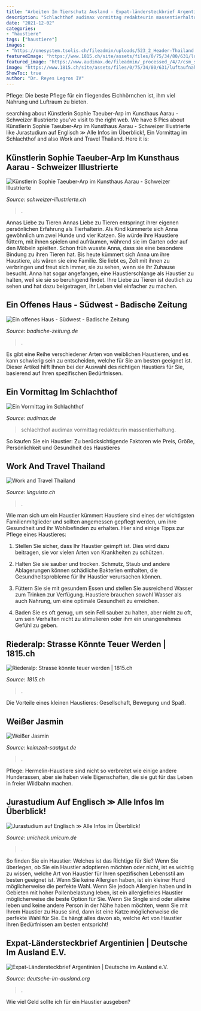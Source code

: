```yaml
---
title: "Arbeiten Im Tierschutz Ausland - Expat-ländersteckbrief Argentinien"
description: "Schlachthof audimax vormittag redakteurin massentierhaltung"
date: "2021-12-02"
categories:
- "haustiere"
tags: ["haustiere"]
images:
- "https://onesystem.tsolis.ch/fileadmin/uploads/523_2_Header-Thailand.jpg"
featuredImage: "https://www.1815.ch/site/assets/files/0/75/34/80/631/luftaufnahme_sommer_riederalp2_aletscharena_christianperret_kopie.jpg"
featured_image: "https://www.audimax.de/fileadmin/_processed_/4/7/csm_schlachthof_massentierhaltung_redakteurin_vor_rinderhaelften_5db0b6dc74.jpg"
image: "https://www.1815.ch/site/assets/files/0/75/34/80/631/luftaufnahme_sommer_riederalp2_aletscharena_christianperret_kopie.jpg"
ShowToc: true
author: "Dr. Reyes Legros IV"
---
```



Pflege: Die beste Pflege für ein fliegendes Eichhörnchen ist, ihm viel Nahrung und Luftraum zu bieten.

	

		
searching about Künstlerin Sophie Taeuber-Arp im Kunsthaus Aarau - Schweizer Illustrierte you've visit to the right web. We have 8 Pics about Künstlerin Sophie Taeuber-Arp im Kunsthaus Aarau - Schweizer Illustrierte like Jurastudium auf Englisch ≫ Alle Infos im Überblick!, Ein Vormittag im Schlachthof and also Work and Travel Thailand. Here it is:
		
    
## Künstlerin Sophie Taeuber-Arp Im Kunsthaus Aarau - Schweizer Illustrierte

<img loading=lazy src="https://cdn.schweizer-illustrierte.ch/sites/default/files/styles/2x3_960/public/si/teaser-images/web-36_kunst_taeuber_3.jpg" onerror="this.onerror=null;this.src='https://tse3.mm.bing.net/th?id=OIP.qn46NgzQAcOlVC9ZWHUZawHaLH&amp;pid=15.1';" alt="Künstlerin Sophie Taeuber-Arp im Kunsthaus Aarau - Schweizer Illustrierte">

_Source: schweizer-illustrierte.ch_

>. 

	

Annas Liebe zu Tieren
Annas Liebe zu Tieren entspringt ihrer eigenen persönlichen Erfahrung als Tierhalterin. Als Kind kümmerte sich Anna gewöhnlich um zwei Hunde und vier Katzen. Sie würde ihre Haustiere füttern, mit ihnen spielen und aufräumen, während sie im Garten oder auf den Möbeln spielten. Schon früh wusste Anna, dass sie eine besondere Bindung zu ihren Tieren hat.
Bis heute kümmert sich Anna um ihre Haustiere, als wären sie eine Familie. Sie liebt es, Zeit mit ihnen zu verbringen und freut sich immer, sie zu sehen, wenn sie ihr Zuhause besucht. Anna hat sogar angefangen, eine Haustierschlange als Haustier zu halten, weil sie sie so beruhigend findet. Ihre Liebe zu Tieren ist deutlich zu sehen und hat dazu beigetragen, ihr Leben viel einfacher zu machen.

    
## Ein Offenes Haus - Südwest - Badische Zeitung

<img loading=lazy src="https://ais.badische-zeitung.de/piece/01/4f/69/6c/21981548.jpg" onerror="this.onerror=null;this.src='https://tse2.mm.bing.net/th?id=OIP.WHbRx069l-VtFiF6QmzxhwHaGO&amp;pid=15.1';" alt="Ein offenes Haus - Südwest - Badische Zeitung">

_Source: badische-zeitung.de_

>. 

	

Es gibt eine Reihe verschiedener Arten von weiblichen Haustieren, und es kann schwierig sein zu entscheiden, welche für Sie am besten geeignet ist. Dieser Artikel hilft Ihnen bei der Auswahl des richtigen Haustiers für Sie, basierend auf Ihren spezifischen Bedürfnissen.

    
## Ein Vormittag Im Schlachthof

<img loading=lazy src="https://www.audimax.de/fileadmin/_processed_/4/7/csm_schlachthof_massentierhaltung_redakteurin_vor_rinderhaelften_5db0b6dc74.jpg" onerror="this.onerror=null;this.src='https://tse3.mm.bing.net/th?id=OIP.KNz6di78bmGF-5Bb-UpotwHaDa&amp;pid=15.1';" alt="Ein Vormittag im Schlachthof">

_Source: audimax.de_

>schlachthof audimax vormittag redakteurin massentierhaltung. 

	

So kaufen Sie ein Haustier: Zu berücksichtigende Faktoren wie Preis, Größe, Persönlichkeit und Gesundheit des Haustieres

    
## Work And Travel Thailand

<img loading=lazy src="https://onesystem.tsolis.ch/fileadmin/uploads/523_2_Header-Thailand.jpg" onerror="this.onerror=null;this.src='https://tse3.mm.bing.net/th?id=OIP.XyJNzxpTqTf7R5U9vO9AAgHaEo&amp;pid=15.1';" alt="Work and Travel Thailand">

_Source: linguista.ch_

>. 

	

Wie man sich um ein Haustier kümmert
Haustiere sind eines der wichtigsten Familienmitglieder und sollten angemessen gepflegt werden, um ihre Gesundheit und ihr Wohlbefinden zu erhalten. Hier sind einige Tipps zur Pflege eines Haustieres:
1. Stellen Sie sicher, dass Ihr Haustier geimpft ist. Dies wird dazu beitragen, sie vor vielen Arten von Krankheiten zu schützen.

2. Halten Sie sie sauber und trocken. Schmutz, Staub und andere Ablagerungen können schädliche Bakterien enthalten, die Gesundheitsprobleme für Ihr Haustier verursachen können.

3. Füttern Sie sie mit gesundem Essen und stellen Sie ausreichend Wasser zum Trinken zur Verfügung. Haustiere brauchen sowohl Wasser als auch Nahrung, um eine optimale Gesundheit zu erreichen.

4. Baden Sie es oft genug, um sein Fell sauber zu halten, aber nicht zu oft, um sein Verhalten nicht zu stimulieren oder ihm ein unangenehmes Gefühl zu geben.

    
## Riederalp: Strasse Könnte Teuer Werden | 1815.ch

<img loading=lazy src="https://www.1815.ch/site/assets/files/0/75/34/80/631/luftaufnahme_sommer_riederalp2_aletscharena_christianperret_kopie.jpg" onerror="this.onerror=null;this.src='https://tse4.mm.bing.net/th?id=OIP.Y5WKnpzrqptuRuSklC5fPQHaLG&amp;pid=15.1';" alt="Riederalp: Strasse könnte teuer werden | 1815.ch">

_Source: 1815.ch_

>. 

	

Die Vorteile eines kleinen Haustieres: Gesellschaft, Bewegung und Spaß.

    
## Weißer Jasmin

<img loading=lazy src="https://www.keimzeit-saatgut.de/media/catalog/product/r/1/r12-white-feathers-600.jpg" onerror="this.onerror=null;this.src='https://tse2.mm.bing.net/th?id=OIP.FjPt7O-m7Ewa7NIuX5JE7QHaHa&amp;pid=15.1';" alt="Weißer Jasmin">

_Source: keimzeit-saatgut.de_

>. 

	

Pflege: Hermelin-Haustiere sind nicht so verbreitet wie einige andere Hunderassen, aber sie haben viele Eigenschaften, die sie gut für das Leben in freier Wildbahn machen.

    
## Jurastudium Auf Englisch ≫ Alle Infos Im Überblick!

<img loading=lazy src="https://unicheck.unicum.de/sites/default/files/artikel/image/ein-jura-studium-auf-englisch-bringt-dich-voran-gettyimages-utah778-uebersichtsbild.jpg" onerror="this.onerror=null;this.src='https://tse1.mm.bing.net/th?id=OIP.wxSjcq2AzcIqW1qltUDgbAHaE3&amp;pid=15.1';" alt="Jurastudium auf Englisch ≫ Alle Infos im Überblick!">

_Source: unicheck.unicum.de_

>. 

	

So finden Sie ein Haustier: Welches ist das Richtige für Sie?
Wenn Sie überlegen, ob Sie ein Haustier adoptieren möchten oder nicht, ist es wichtig zu wissen, welche Art von Haustier für Ihren spezifischen Lebensstil am besten geeignet ist. Wenn Sie keine Allergien haben, ist ein kleiner Hund möglicherweise die perfekte Wahl. Wenn Sie jedoch Allergien haben und in Gebieten mit hoher Pollenbelastung leben, ist ein allergiefreies Haustier möglicherweise die beste Option für Sie. Wenn Sie Single sind oder alleine leben und keine andere Person in der Nähe haben möchten, wenn Sie mit Ihrem Haustier zu Hause sind, dann ist eine Katze möglicherweise die perfekte Wahl für Sie. Es hängt alles davon ab, welche Art von Haustier Ihren Bedürfnissen am besten entspricht!

    
## Expat-Ländersteckbrief Argentinien | Deutsche Im Ausland E.V.

<img loading=lazy src="https://www.deutsche-im-ausland.org/fileadmin/_processed_/9/e/csm_steckbrief_argentinien_294c122ce6.jpg" onerror="this.onerror=null;this.src='https://tse3.mm.bing.net/th?id=OIP.x3cAEEdcbWb9BVLTqac8agHaK6&amp;pid=15.1';" alt="Expat-Ländersteckbrief Argentinien | Deutsche im Ausland e.V.">

_Source: deutsche-im-ausland.org_

>. 

	

Wie viel Geld sollte ich für ein Haustier ausgeben?

